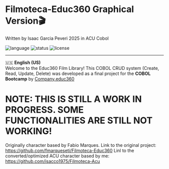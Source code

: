 # Filmoteca-Educ360 Graphical Version🎬
Written by Isaac Garcia Peveri 2025 in ACU Cobol

![language](https://img.shields.io/badge/language-COBOL-blue)
![status](https://img.shields.io/badge/status-Educacional-orange)
![license](https://img.shields.io/badge/license-MIT-green)

---

🇺🇸 **English (US)**  
Welcome to the Educ360 Film Library! 
This COBOL CRUD system (Create, Read, Update, Delete) was developed as a final project for the **COBOL Bootcamp** by [Company.educ360](https://companye.academy/)

# NOTE: THIS IS STILL A WORK IN PROGRESS. SOME FUNCTIONALITIES ARE STILL NOT WORKING!

Originally character based by Fabio Marques.
Link to the original project: https://github.com/fmarqueseti/Filmoteca-Educ360
Linl to the converted/optimized ACU character based by me: https://github.com/isacco1975/Filmoteca-Acu

